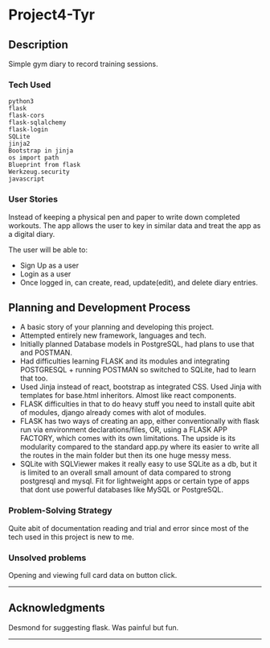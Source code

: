 # Project4-Tyr

## Description

Simple gym diary to record training sessions. 

### Tech Used
```
python3
flask
flask-cors
flask-sqlalchemy
flask-login
SQLite
jinja2
Bootstrap in jinja
os import path
Blueprint from flask 
Werkzeug.security
javascript
```

### User Stories

Instead of keeping a physical pen and paper to write down completed workouts. The app allows the user to key in similar data and treat the app as a digital diary. 

The user will be able to:
- Sign Up as a user
- Login as a user
- Once logged in, can create, read, update(edit), and delete diary entries. 

## Planning and Development Process

- A basic story of your planning and developing this project.
- Attempted entirely new framework, languages and tech. 
- Initially planned Database models in PostgreSQL, had plans to use that and POSTMAN. 
- Had difficulties learning FLASK and its modules and integrating POSTGRESQL + running POSTMAN so switched to SQLite, had to learn that too. 
- Used Jinja instead of react, bootstrap as integrated CSS. Used Jinja with templates for base.html inheritors. Almost like react components. 
- FLASK difficulties in that to do heavy stuff you need to install quite abit of modules, django already comes with alot of modules. 
- FLASK has two ways of creating an app, either conventionally with flask run via environment declarations/files, OR, using a FLASK APP FACTORY, which comes with its own limitations. The upside is its modularity compared to the standard app.py where its easier to write all the routes in the main folder but then its one huge messy mess. 
- SQLite with SQLViewer makes it really easy to use SQLite as a db, but it is limited to an overall small amount of data compared to strong postgresql and mysql. Fit for lightweight apps or certain type of apps that dont use powerful databases like MySQL or PostgreSQL.

### Problem-Solving Strategy

Quite abit of documentation reading and trial and error since most of the tech used in this project is new to me.

### Unsolved problems

Opening and viewing full card data on button click. 

---

## Acknowledgments

Desmond for suggesting flask. Was painful but fun. 

---
